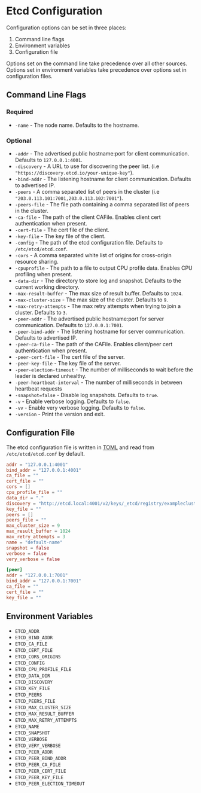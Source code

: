 # Etcd Configuration

Configuration options can be set in three places:

 1. Command line flags
 2. Environment variables
 3. Configuration file

Options set on the command line take precedence over all other sources.
Options set in environment variables take precedence over options set in
configuration files.

## Command Line Flags

### Required

* `-name` - The node name. Defaults to the hostname.

### Optional

* `-addr` - The advertised public hostname:port for client communication. Defaults to `127.0.0.1:4001`.
* `-discovery` - A URL to use for discovering the peer list. (i.e `"https://discovery.etcd.io/your-unique-key"`).
* `-bind-addr` - The listening hostname for client communication. Defaults to advertised IP.
* `-peers` - A comma separated list of peers in the cluster (i.e `"203.0.113.101:7001,203.0.113.102:7001"`).
* `-peers-file` - The file path containing a comma separated list of peers in the cluster.
* `-ca-file` - The path of the client CAFile. Enables client cert authentication when present.
* `-cert-file` - The cert file of the client.
* `-key-file` - The key file of the client.
* `-config` - The path of the etcd configuration file. Defaults to `/etc/etcd/etcd.conf`.
* `-cors` - A comma separated white list of origins for cross-origin resource sharing.
* `-cpuprofile` - The path to a file to output CPU profile data. Enables CPU profiling when present.
* `-data-dir` - The directory to store log and snapshot. Defaults to the current working directory.
* `-max-result-buffer` - The max size of result buffer. Defaults to `1024`.
* `-max-cluster-size` - The max size of the cluster. Defaults to `9`.
* `-max-retry-attempts` - The max retry attempts when trying to join a cluster. Defaults to `3`.
* `-peer-addr` - The advertised public hostname:port for server communication. Defaults to `127.0.0.1:7001`.
* `-peer-bind-addr` - The listening hostname for server communication. Defaults to advertised IP.
* `-peer-ca-file` - The path of the CAFile. Enables client/peer cert authentication when present.
* `-peer-cert-file` - The cert file of the server.
* `-peer-key-file` - The key file of the server.
* `-peer-election-timeout` - The number of milliseconds to wait before the leader is declared unhealthy.
* `-peer-heartbeat-interval` - The number of milliseconds in between heartbeat requests
* `-snapshot=false` - Disable log snapshots. Defaults to `true`.
* `-v` - Enable verbose logging. Defaults to `false`.
* `-vv` - Enable very verbose logging. Defaults to `false`.
* `-version` - Print the version and exit.

## Configuration File

The etcd configuration file is written in [TOML](https://github.com/mojombo/toml)
and read from `/etc/etcd/etcd.conf` by default.

```TOML
addr = "127.0.0.1:4001"
bind_addr = "127.0.0.1:4001"
ca_file = ""
cert_file = ""
cors = []
cpu_profile_file = ""
data_dir = "."
discovery = "http://etcd.local:4001/v2/keys/_etcd/registry/examplecluster"
key_file = ""
peers = []
peers_file = ""
max_cluster_size = 9
max_result_buffer = 1024
max_retry_attempts = 3
name = "default-name"
snapshot = false
verbose = false
very_verbose = false

[peer]
addr = "127.0.0.1:7001"
bind_addr = "127.0.0.1:7001"
ca_file = ""
cert_file = ""
key_file = ""
```

## Environment Variables

 * `ETCD_ADDR`
 * `ETCD_BIND_ADDR`
 * `ETCD_CA_FILE`
 * `ETCD_CERT_FILE`
 * `ETCD_CORS_ORIGINS`
 * `ETCD_CONFIG`
 * `ETCD_CPU_PROFILE_FILE`
 * `ETCD_DATA_DIR`
 * `ETCD_DISCOVERY`
 * `ETCD_KEY_FILE`
 * `ETCD_PEERS`
 * `ETCD_PEERS_FILE`
 * `ETCD_MAX_CLUSTER_SIZE`
 * `ETCD_MAX_RESULT_BUFFER`
 * `ETCD_MAX_RETRY_ATTEMPTS`
 * `ETCD_NAME`
 * `ETCD_SNAPSHOT`
 * `ETCD_VERBOSE`
 * `ETCD_VERY_VERBOSE`
 * `ETCD_PEER_ADDR`
 * `ETCD_PEER_BIND_ADDR`
 * `ETCD_PEER_CA_FILE`
 * `ETCD_PEER_CERT_FILE`
 * `ETCD_PEER_KEY_FILE`
 * `ETCD_PEER_ELECTION_TIMEOUT`
